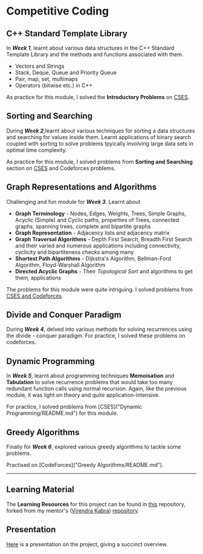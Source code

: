 # Competitive Coding

## C++ Standard Template Library

In ***Week 1***,  learnt about various data structures in the C++ Standard Template Library and the methods and functions associated with them.  

- Vectors and Strings
- Stack, Deque, Queue and Priority Queue
- Pair, map, set, multimaps
- Operators (bitwise etc.) in C++

As practice for this module, I solved the **Introductory Problems** on [CSES](https://cses.fi/problemset/).

## Sorting and Searching

During ***Week 2***,learnt about various techniques for sorting a data structures and searching for values inside them. Learnt applications of binary search coupled with sorting to solve problems tpyically involving large data sets in optimal time complexity.

As practice for this module, I solved problems from **Sorting and Searching** section on [CSES](https://cses.fi/problemset/) and Codeforces problems.

## Graph Representations and Algorithms

Challenging and fun module for ***Week 3***.  Learnt about  

- **Graph Terminology** - Nodes, Edges, Weights, Trees, Simple Graphs, Acyclic (Simple) and Cyclic paths, properties of Trees, connected graphs, spanning trees, complete and bipartite graphs
- **Graph Representation** - Adjacency lists and adjacency matrix
- **Graph Traversal Algorithms** - Depth First Search, Breadth First Search and their varied and numerous applications including connectivity, cyclicity and bipartiteness checks among many
- **Shortest Path Algorithms** - Dijkstra's Algorithm, Bellman-Ford Algorithm, Floyd-Warshall Algorithm
- **Directed Acyclic Graphs** - Their _Topological Sort_ and algorithms to get them, applications

The problems for this module were quite intriguing. I solved problems from [CSES and Codeforces](./Graphs/README.md).

## Divide and Conquer Paradigm

During ***Week 4***, delved into various methods for solving recurrences using the divide - conquer paradigm. For practice, I solved these problems on codeforces.

## Dynamic Programming

In ***Week 5***, learnt about programming techniques **Memoisation** and **Tabulation** to solve recurrence problems that would take too many redundant function calls using normal recursion. Again, like the previous module, it was light on theory and quite application-intensive.  

For practice, I solved problems from [CSES]("Dynamic Programming/README.md") for this module.

## Greedy Algorithms

Finally for ***Week 6***, explored various greedy algorithms to tackle some problems.  

Practised on [CodeForces]("Greedy Algorithms/README.md").

------------------------------------------------------------------------------------------------------------------

## Learning Material

The **Learning Resources** for this project can be found in [this](https://github.com/harpoonix/SoC-22-Competitive-Coding) repository, forked from my mentor's ([Virendra Kabra](https://github.com/virendrakabra14)) [repository](https://github.com/virendrakabra14/SoC-22-Competitive-Coding).

## Presentation

[Here](Seasons_of_Code_Presentation.pdf) is a presentation on the project, giving a succinct overview.

